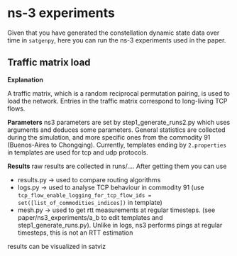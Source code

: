 # ns-3 experiments

Given that you have generated the constellation dynamic state data over time in 
`satgenpy`, here you can run the ns-3 experiments used in the paper.


## Traffic matrix load

**Explanation**

A traffic matrix, which is a random reciprocal permutation pairing,
is used to load the network. Entries in the traffic matrix correspond
to long-living TCP flows.


**Parameters**
ns3 parameters are set by step1_generate_runs2.py which uses arguments and deduces some parameters. 
General statistics are collected during the simulation, and more specific ones from the commodity 91 (Buenos-Aires to Chongqing).
Currently, templates ending by `2.properties` in templates are used for tcp and udp protocols.

**Results**
raw results are collected in runs/....
After getting them you can use
- results.py -> used to compare routing algorithms
- logs.py -> used to analyse TCP behaviour in commodity 91 (use `tcp_flow_enable_logging_for_tcp_flow_ids = set([list_of_commodities_indices])` in template)
- mesh.py -> used to get rtt measurements at regular timesteps. (see paper/ns3_experiments/a_b to edit templates and step1_generate_runs.py). Unlike in logs, ns3 performs pings at regular timesteps, this is not an RTT estimation

results can be visualized in satviz
